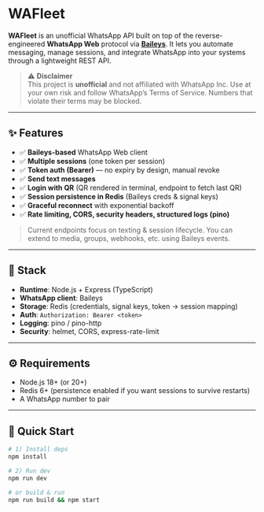# WAFleet

**WAFleet** is an unofficial WhatsApp API built on top of the reverse-engineered **WhatsApp Web** protocol via **[Baileys](https://github.com/WhiskeySockets/Baileys)**. It lets you automate messaging, manage sessions, and integrate WhatsApp into your systems through a lightweight REST API.

> ⚠️ **Disclaimer**  
> This project is **unofficial** and not affiliated with WhatsApp Inc. Use at your own risk and follow WhatsApp’s Terms of Service. Numbers that violate their terms may be blocked.

---

## ✨ Features

- ✅ **Baileys-based** WhatsApp Web client
- ✅ **Multiple sessions** (one token per session)
- ✅ **Token auth (Bearer)** — no expiry by design, manual revoke
- ✅ **Send text messages**
- ✅ **Login with QR** (QR rendered in terminal, endpoint to fetch last QR)
- ✅ **Session persistence in Redis** (Baileys creds & signal keys)
- ✅ **Graceful reconnect** with exponential backoff
- ✅ **Rate limiting, CORS, security headers, structured logs (pino)**

> Current endpoints focus on texting & session lifecycle. You can extend to media, groups, webhooks, etc. using Baileys events.

---

## 🧱 Stack

- **Runtime**: Node.js + Express (TypeScript)
- **WhatsApp client**: Baileys
- **Storage**: Redis (credentials, signal keys, token → session mapping)
- **Auth**: `Authorization: Bearer <token>`
- **Logging**: pino / pino-http
- **Security**: helmet, CORS, express-rate-limit

---

## ⚙️ Requirements

- Node.js 18+ (or 20+)
- Redis 6+ (persistence enabled if you want sessions to survive restarts)
- A WhatsApp number to pair

---

## 🚀 Quick Start

```bash
# 1) Install deps
npm install

# 2) Run dev
npm run dev

# or build & run
npm run build && npm start